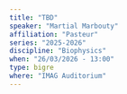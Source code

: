 ```yaml
---
title: "TBD"
speaker: "Martial Marbouty"
affiliation: "Pasteur"
series: "2025-2026"
discipline: "Biophysics"
when: "26/03/2026 - 13:00"
type: bigre
where: "IMAG Auditorium"
---
```

